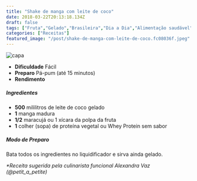 ```yaml
---
title: "Shake de manga com leite de coco"
date: 2018-03-22T20:13:18.134Z
draft: false
tags: ["Fruta","Gelado","Brasileira","Dia a Dia","Alimentação saudável","Receitas com frutas","Shakes","Suco"]
categories: ["Receitas"]
featured_image: "/post/shake-de-manga-com-leite-de-coco.fc08036f.jpeg"
---
```


![capa](/post/shake-de-manga-com-leite-de-coco.fc08036f.jpeg)

*   **Dificuldade** Fácil
*   **Preparo** Pá-pum (até 15 minutos)
*   **Rendimento**

##### Ingredientes

*   **500** mililitros de leite de coco gelado
*   **1** manga madura
*   **1/2** maracujá ou 1 xícara da polpa da fruta
*   **1** colher (sopa) de proteína vegetal ou Whey Protein sem sabor

##### Modo de Preparo

Bata todos os ingredientes no liquidificador e sirva ainda gelado.

_*Receita sugerida pela culinarista funcional Alexandra Vaz (@petit\_a\_petite)_
